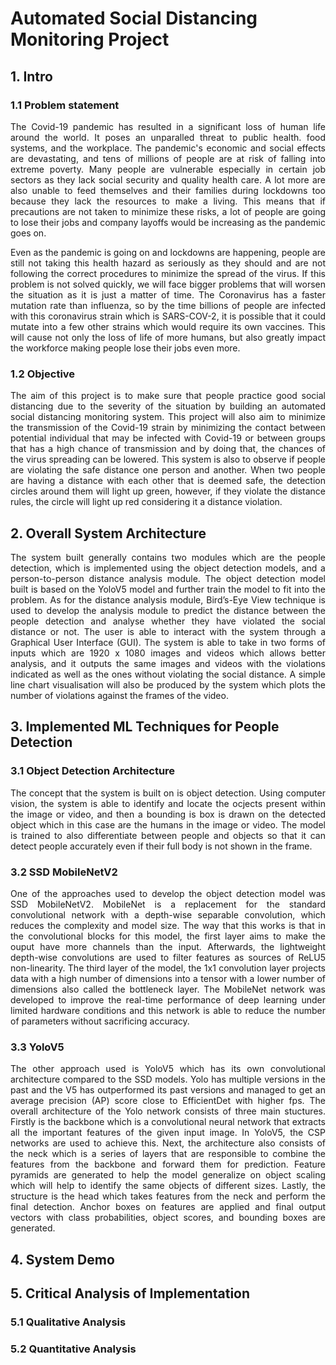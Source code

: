 # Automated Social Distancing Monitoring Project
## 1. Intro
### 1.1 Problem statement
<p align="justify">The Covid-19 pandemic has resulted in a significant loss of human life around the world. It poses an unparalled threat to public health. food systems, and the workplace. The pandemic's economic and social effects are devastating, and tens of millions of people are at risk of falling into extreme poverty. Many people are vulnerable especially in certain job sectors as they lack social security and quality health care. A lot more are also unable to feed themselves and their families during lockdowns too because they lack the resources to make a living. This means that if precautions are not taken to minimize these risks, a lot of people are going to lose their jobs and company layoffs would be increasing as the pandemic goes on.</p>

<p align="justify">Even as the pandemic is going on and lockdowns are happening, people are still not taking this health hazard as seriously as they should and are not following the correct procedures to minimize the spread of the virus. If this problem is not solved quickly, we will face bigger problems that will worsen the situation as it is just a matter of time. The Coronavirus has a faster mutation rate than influenza, so by the time billions of people are infected with this coronavirus strain which is SARS-COV-2, it is possible that it could mutate into a few other strains which would require its own vaccines. This will cause not only the loss of life of more humans, but also greatly impact the workforce making people lose their jobs even more.</p>

### 1.2 Objective
<p align="justify">The aim of this project is to make sure that people practice good social distancing due to the severity of the situation by building an automated social distancing monitoring system. This project will also aim to minimize the transmission of the Covid-19 strain by minimizing the contact between potential individual that may be infected with Covid-19 or between groups that has a high chance of transmission and by doing that, the chances of the virus spreading can be lowered. This system is also to observe if people are violating the safe distance one person and another. When two people are having a distance with each other that is deemed safe, the detection circles around them will light up green, however, if they violate the distance rules, the circle will light up red considering it a distance violation.</p>

## 2. Overall System Architecture
<p align="justify">The system built generally contains two modules which are the people detection, which is implemented using the object detection models, and a person-to-person distance analysis module. The object detection model built is based on the YoloV5 model and further train the model to fit into the problem. As for the distance analysis module, Bird’s-Eye View technique is used to develop the analysis module to predict the distance between the people detection and analyse whether they have violated the social distance or not. The user is able to interact with the system through a Graphical User Interface (GUI). The system is able to take in two forms of inputs which are 1920 x 1080 images and videos which allows better analysis, and it outputs the same images and videos with the violations indicated as well as the ones without violating the social distance. A simple line chart visualisation will also be produced by the system which plots the number of violations against the frames of the video.  </p>

## 3. Implemented ML Techniques for People Detection
### 3.1 Object Detection Architecture
<p align="justify">The concept that the system is built on is object detection. Using computer vision, the system is able to identify and locate the ocjects present within the image or video, and then a bounding is box is drawn on the detected object which in this case are the humans in the image or video. The model is trained to also differentiate between people and objects so that it can detect people accurately even if their full body is not shown in the frame.</p>

### 3.2 SSD MobileNetV2
<p align="justify">One of the approaches used to develop the object detection model was SSD MobileNetV2. MobileNet is a replacement for the standard convolutional network with a depth-wise separable convolution, which reduces the complexity and model size. The way that this works is that in the convolutional blocks for this model, the first layer aims to make the ouput have more channels than the input. Afterwards, the lightweight depth-wise convolutions are used to filter features as sources of ReLU5 non-linearity. The third layer of the model, the 1x1 convolution layer projects data with a high number of dimensions into a tensor with a lower number of dimensions also called the bottleneck layer. The MobileNet network was developed to improve the real-time performance of deep learning under limited hardware conditions and this network is able to reduce the number of parameters without sacrificing accuracy.</p>

### 3.3 YoloV5
<p align="justify">The other approach used is YoloV5 which has its own convolutional architecture compared to the SSD models. Yolo has multiple versions in the past and the V5 has outperformed its past versions and managed to get an average precision (AP) score close to EfficientDet with higher fps. The overall architecture of the Yolo network consists of three main stuctures. Firstly is the backbone which is a convolutional neural network that extracts all the important features of the given input image. In YoloV5, the CSP networks are used to achieve this. Next, the architecture also consists of the neck which is a series of layers that are responsible to combine the features from the backbone and forward them for prediction. Feature pyramids are generated to help the model generalize on object scaling which will help to identify the same objects of different sizes. Lastly, the structure is the head which takes features from the neck and perform the final detection. Anchor boxes on features are applied and final output vectors with class probabilities, object scores, and bounding boxes are generated.</p>

## 4. System Demo


## 5. Critical Analysis of Implementation
### 5.1 Qualitative Analysis
<p align="justify"></p>

### 5.2 Quantitative Analysis
<p align="justify"></p>
